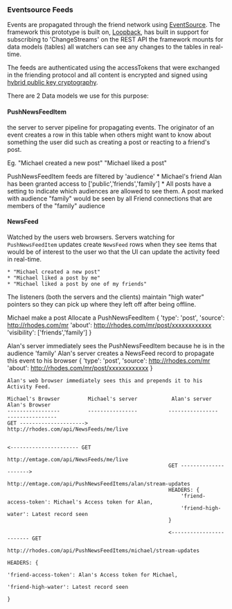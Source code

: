 ### Eventsource Feeds

Events are propagated through the friend network using [EventSource](https://www.w3schools.com/html/html5_serversentevents.asp). The framework this prototype is built on, [Loopback](https://loopback.io/doc/en/lb3/Realtime-server-sent-events.html), has built in support for subscribing to 'ChangeStreams' on the REST API the framework mounts for data models (tables) all watchers can see any changes to the tables in real-time.

The feeds are authenticated using the accessTokens that were exchanged in the friending protocol and all content is encrypted and signed using [hybrid public key cryptography](https://en.wikipedia.org/wiki/Hybrid_cryptosystem).

There are 2 Data models we use for this purpose:

#### PushNewsFeedItem
the server to server pipeline for propagating events. The originator of an event creates a row in this table when others might want to know about something the user did such as creating a post or reacting to a friend's post.

Eg.
	"Michael created a new post"
	"Michael liked a post"

PushNewsFeedItem feeds are filtered by 'audience'
	* Michael's friend Alan has been granted access to ['public','friends','family']
	* All posts have a setting to indicate which audiences are allowed to see them. A post marked with audience "family" would be seen by all Friend connections that are members of the "family" audience

#### NewsFeed
Watched by the users web browsers. Servers watching for `PushNewsFeedItem` updates create `NewsFeed` rows when they see items that would be of interest to the user wo that the UI can update the activity feed in real-time.

	* "Michael created a new post"
	* "Michael liked a post by me"
	* "Michael liked a post by one of my friends"

The listeners (both the servers and the clients) maintain "high water" pointers so they can pick up where they left off after being offline.

Michael make a post
	Allocate a PushNewsFeedItem
	{
		'type': 'post',
		'source': http://rhodes.com/mr
		'about': http://rhodes.com/mr/post/xxxxxxxxxxxx
		'visibility': ['friends','family']
	}

Alan's server immediately sees the PushNewsFeedItem because he is in the audience 'family'
	Alan's server creates a NewsFeed record to propagate this event to his browser
	{
		'type': 'post',
		'source': http://rhodes.com/mr
		'about': http://rhodes.com/mr/post/xxxxxxxxxxxx
	}

	Alan's web browser immediately sees this and prepends it to his Activity Feed.

```
Michael's Browser         Michael's server           Alan's server            Alan's Browser
-----------------         ----------------          ----------------         ----------------
GET --------------------->
http://rhodes.com/api/NewsFeeds/me/live

																										<---------------------- GET
																																						http://emtage.com/api/NewsFeeds/me/live
													GET --------------------->
													http://emtage.com/api/PushNewsFeedItems/alan/stream-updates
													HEADERS: {
														'friend-access-token': Michael's Access token for Alan,
														'friend-high-water': Latest record seen
													}

													<------------------------ GET
																										http://rhodes.com/api/PushNewsFeedItems/michael/stream-updates
																										HEADERS: {
																											'friend-access-token': Alan's Access token for Michael,
																											'friend-high-water': Latest record seen
																										}
```
